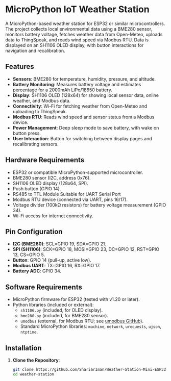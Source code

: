 # MicroPython IoT Weather Station

A MicroPython-based weather station for ESP32 or similar microcontrollers. The project collects local environmental data using a BME280 sensor, monitors battery voltage, fetches weather data from Open-Meteo, uploads data to ThingSpeak, and reads wind speed via Modbus RTU. Data is displayed on an SH1106 OLED display, with button interactions for navigation and recalibration.

## Features
- **Sensors**: BME280 for temperature, humidity, pressure, and altitude.
- **Battery Monitoring**: Measures battery voltage and estimates percentage for a 2000mAh LiPo/18650 battery.
- **Display**: SH1106 OLED (128x64) for showing local sensor data, online weather, and Modbus data.
- **Connectivity**: Wi-Fi for fetching weather from Open-Meteo and uploading to ThingSpeak.
- **Modbus RTU**: Reads wind speed and sensor status from a Modbus device.
- **Power Management**: Deep sleep mode to save battery, with wake on button press.
- **User Interaction**: Button for switching between display pages and recalibrating sensors.

## Hardware Requirements
- ESP32 or compatible MicroPython-supported microcontroller.
- BME280 sensor (I2C, address 0x76).
- SH1106 OLED display (128x64, SPI).
- Push button (GPIO 14).
- RS485 to TTL Module Suitable for UART Serial Port
- Modbus RTU device (connected via UART, pins 16/17).
- Voltage divider (100kΩ resistors) for battery voltage measurement (GPIO 34).
- Wi-Fi access for internet connectivity.

## Pin Configuration
- **I2C (BME280)**: SCL=GPIO 19, SDA=GPIO 21.
- **SPI (SH1106)**: SCK=GPIO 18, MOSI=GPIO 23, DC=GPIO 12, RST=GPIO 13, CS=GPIO 5.
- **Button**: GPIO 14 (pull-up, active low).
- **Modbus UART**: TX=GPIO 16, RX=GPIO 17.
- **Battery ADC**: GPIO 34.

## Software Requirements
- MicroPython firmware for ESP32 (tested with v1.20 or later).
- Python libraries (included or external):
  - `sh1106.py` (included, for OLED display).
  - `bme280.py` (included, for BME280 sensor).
  - `umodbus` (external, for Modbus RTU; see [umodbus GitHub](https://github.com/brainelectronics/micropython-modbus)).
  - Standard MicroPython libraries: `machine`, `network`, `urequests`, `ujson`, `ntptime`.

## Installation
1. **Clone the Repository**:
   ```bash
   git clone https://github.com/ShariarIman/Weather-Station-Mini-ESP32.git
   cd weather-station
